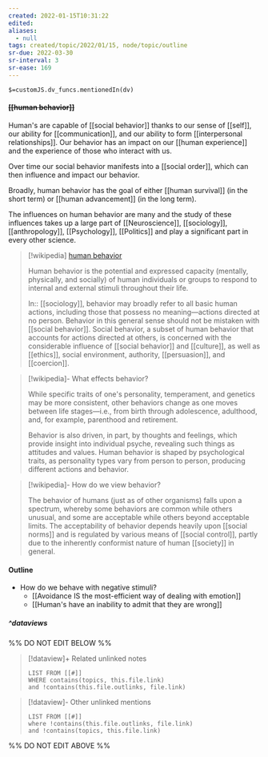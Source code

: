 ```yaml
---
created: 2022-01-15T10:31:22 
edited: 
aliases:
  - null
tags: created/topic/2022/01/15, node/topic/outline
sr-due: 2022-03-30
sr-interval: 3
sr-ease: 169
---
```

`$=customJS.dv_funcs.mentionedIn(dv)`

#### <s class="topic-title">[[human behavior]]</s>

Human's are capable of [[social behavior]] thanks to our sense of [[self]], our ability for [[communication]], and our ability to form [[interpersonal relationships]].
Our behavior has an impact on our [[human experience]] and the experience of those who interact with us.

Over time our social behavior manifests into a [[social order]], which can then influence and impact our behavior.

Broadly, human behavior has the goal of either [[human survival]] (in the short term) or [[human advancement]] (in the long term).

The influences on human behavior are many and the study of these influences takes up a large part of [[Neuroscience]], [[sociology]], [[anthropology]], [[Psychology]], [[Politics]] and play a significant part in every other science.

> [!wikipedia] [human behavior](https://en.wikipedia.org/wiki/Human%20behavior)
> 
> Human behavior is the potential and expressed capacity (mentally, physically, and socially) of human individuals or groups to respond to internal and external stimuli throughout their life.
>  
> In:: [[sociology]], 
> behavior may broadly refer to all basic human actions, including those that possess no meaning—actions directed at no person. Behavior in this general sense should not be mistaken with [[social behavior]]. Social behavior, a subset of human behavior that accounts for actions directed at others, is concerned with the considerable influence of [[social behavior]] and [[culture]], as well as [[ethics]], social environment, authority, [[persuasion]], and [[coercion]].

> [!wikipedia]- What effects behavior?
> 
> While specific traits of one's personality, temperament, and genetics may be more consistent, other behaviors change as one moves between life stages—i.e., from birth through adolescence, adulthood, and, for example, parenthood and retirement.
> 
> Behavior is also driven, in part, by thoughts and feelings, which provide insight into individual psyche, revealing such things as attitudes and values. Human behavior is shaped by psychological traits, as personality types vary from person to person, producing different actions and behavior. 
>

> [!wikipedia]- How do we view behavior?
> 
> The behavior of humans (just as of other organisms) falls upon a spectrum, whereby some behaviors are common while others unusual, and some are acceptable while others beyond acceptable limits. The acceptability of behavior depends heavily upon [[social norms]] and is regulated by various means of [[social control]], partly due to the inherently conformist nature of human [[society]] in general. 
> 
>

#### Outline

- How do we behave with negative stimuli?
	- [[Avoidance IS the most-efficient way of dealing with emotion]]
	- [[Human's have an inability to admit that they are wrong]]

##### ^dataviews

%% DO NOT EDIT BELOW %%
> [!dataview]+ Related unlinked notes
> ```dataview
> LIST FROM [[#]]
> WHERE contains(topics, this.file.link)
> and !contains(this.file.outlinks, file.link)
> ```
 
> [!dataview]- Other unlinked mentions
> ```dataview
> LIST FROM [[#]]
> where !contains(this.file.outlinks, file.link)
> and !contains(topics, this.file.link)
> ```

%% DO NOT EDIT ABOVE %%


